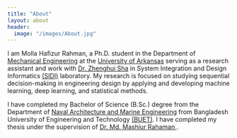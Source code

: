 ```yaml
---
title: "About"
layout: about
header:
  image: "/images/About.jpg"
---
```

I am Molla Hafizur Rahman, a Ph.D. student in the Department of [Mechanical Engineering](https://mechanical-engineering.uark.edu/) at the [University of Arkansas](http://www.uark.edu/) serving as a research assistant and work with [Dr. Zhenghui Sha](https://mechanical-engineering.uark.edu/Directory/index/uid/zsha/name/Zhenghui+Sha/) in System Integration and Design Informatics [(SIDI)](https://sidilab.net/) laboratory. My research is focused on studying sequential decision-making in engineering design by applying and developing machine learning, deep learning, and statistical methods.

I have completed my Bachelor of Science (B.Sc.) degree from the Department of [Naval Architecture and Marine Engineering](https://name.buet.ac.bd/) from Bangladesh University of Engineering and Technology [(BUET)](https://www.buet.ac.bd/web/). I have completed my thesis under the supervision of [Dr. Md. Mashiur Rahaman ](http://mashiurrahaman.buet.ac.bd/).
